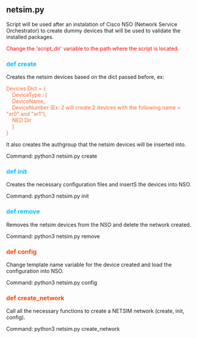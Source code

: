 ## netsim.py

Script will be used after an instalation of Cisco NSO (Network Service Orchestrator) to create dummy devices that will be used to validate the installed packages.

<p style="color:red"> Change the 'script_dir' variable to the path where the script is located. </p>

<h3 style="color:#00BFFF"> def create </h3>

Creates the netsim devices based on the dict passed before, ex:

<span style="color:#FE642E">
Devices Dict = { <br>
&nbsp&nbsp&nbsp DeviceType : [ <br> 
&nbsp&nbsp&nbsp DeviceName,<br>
&nbsp&nbsp&nbsp DeviceNumber (Ex: 2 will create 2 devices with the following name = "xr0" and "xr1"),<br>
&nbsp&nbsp&nbsp NED Dir <br>
&nbsp&nbsp&nbsp ]<br>    
}
</span>

It also creates the authgroup that the netsim devices will be inserted into.

Command: python3 netsim.py create

<h3 style="color:#00BFFF"> def init </h3>

Creates the necessary configuration files and insertS the devices into NSO.

Command: python3 netsim.py init

<h3 style="color:#00BFFF"> def remove </h3>

Removes the netsim devices from the NSO and delete the network created.

Command: python3 netsim.py remove

<h3 style="color:#FF4000"> def config</h3>

Change template name variable for the device created and load the configuration into NSO.

Command: python3 netsim.py config

<h3 style="color:#FF4000"> def create_network </h3>

Call all the necessary functions to create a NETSIM network (create, init, config).

Command: python3 netsim.py create_network
